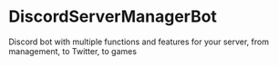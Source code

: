 # DiscordServerManagerBot
Discord bot with multiple functions and features for your server, from management, to Twitter, to games
